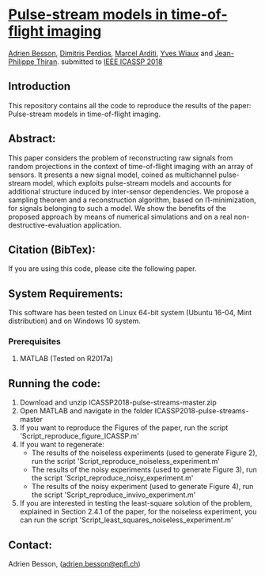 # [Pulse-stream models in time-of-flight imaging](https://infoscience.epfl.ch/record/231982/files/icassp_2018.pdf?version=1)
[Adrien Besson](https://adribesson.github.io/), [Dimitris Perdios](https://people.epfl.ch/dimitris.perdios?lang=fr), [Marcel Arditi](https://scholar.google.ch/citations?user=4w3-BxEAAAAJ&hl=fr), [Yves Wiaux](https://researchportal.hw.ac.uk/en/persons/yves-wiaux) and [Jean-Philippe Thiran](http://lts5www.epfl.ch/thiran.html).
submitted to [IEEE ICASSP 2018](https://2018.ieeeicassp.org/default.asp) 

## Introduction
This repository contains all the code to reproduce the results of the paper: Pulse-stream models in time-of-flight imaging.

## Abstract:
This paper considers the problem of reconstructing raw signals from random projections in the context of time-of-flight imaging with an array of sensors. It presents a new signal model, coined as multichannel pulse-stream model, which exploits pulse-stream models and accounts for additional structure induced by inter-sensor dependencies. We propose a sampling theorem and a reconstruction algorithm, based on l1-minimization, for signals belonging to such a model. We show the benefits of the proposed approach by means of numerical simulations and on a real non-destructive-evaluation application.

## Citation (BibTex):
If you are using this code, please cite the following paper. 

## System Requirements:
This software has been tested on Linux 64-bit system (Ubuntu 16-04, Mint distribution) and on Windows 10 system.

### Prerequisites
1. MATLAB (Tested on R2017a)

## Running the code:
1. Download and unzip ICASSP2018-pulse-streams-master.zip
2. Open MATLAB and navigate in the folder ICASSP2018-pulse-streams-master
3. If you want to reproduce the Figures of the paper, run the script 'Script_reproduce_figure_ICASSP.m'
4. If you want to regenerate:
	* The results of the noiseless experiments (used to generate Figure 2), run the script 'Script_reproduce_noiseless_experiment.m'
	* The results of the noisy experiments (used to generate Figure 3), run the script 'Script_reproduce_noisy_experiment.m'
	* The results of the noisy experiment (used to generate Figure 4), run the script 'Script_reproduce_invivo_experiment.m'
5. If you are interested in testing the least-square solution of the problem, explained in Section 2.4.1 of the paper, for the noiseless experiment, you can run the script 'Script_least_squares_noiseless_experiment.m'

## Contact:
Adrien Besson, (adrien.besson@epfl.ch)

